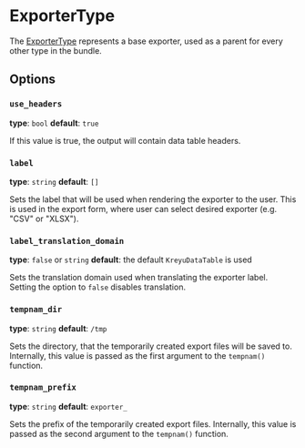 # ExporterType

The [ExporterType](#) represents a base exporter, used as a parent for every other type in the bundle.

## Options

### `use_headers`

**type**: `bool` **default**: `true`

If this value is true, the output will contain data table headers.

### `label`

**type**: `string` **default**: `[]`

Sets the label that will be used when rendering the exporter to the user.
This is used in the export form, where user can select desired exporter (e.g. "CSV" or "XLSX"). 

### `label_translation_domain`

**type**: `false` or `string` **default**: the default `KreyuDataTable` is used

Sets the translation domain used when translating the exporter label.  
Setting the option to `false` disables translation.

### `tempnam_dir`

**type**: `string`  **default**: `/tmp`

Sets the directory, that the temporarily created export files will be saved to.
Internally, this value is passed as the first argument to the `tempnam()` function.

### `tempnam_prefix`

**type**: `string`  **default**: `exporter_`

Sets the prefix of the temporarily created export files.
Internally, this value is passed as the second argument to the `tempnam()` function.
